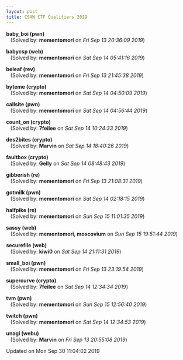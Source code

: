 ```yaml
---
layout: post
title: CSAW CTF Qualifiers 2019
---
```


<!--break-->

**baby_boi (pwn)**  
&nbsp;&nbsp;&nbsp;(Solved by: **mementomori** on _Fri Sep 13 20:36:09 2019_)  
  
**babycsp (web)**  
&nbsp;&nbsp;&nbsp;(Solved by: **mementomori** on _Sat Sep 14 05:41:16 2019_)  
  
**beleaf (rev)**  
&nbsp;&nbsp;&nbsp;(Solved by: **mementomori** on _Fri Sep 13 21:45:38 2019_)  
  
**byteme (crypto)**  
&nbsp;&nbsp;&nbsp;(Solved by: **mementomori** on _Sat Sep 14 04:50:09 2019_)  
  
**callsite (pwn)**  
&nbsp;&nbsp;&nbsp;(Solved by: **mementomori** on _Sat Sep 14 04:56:44 2019_)  
  
**count_on (crypto)**  
&nbsp;&nbsp;&nbsp;(Solved by: **7feilee** on _Sat Sep 14 10:24:33 2019_)  
  
**des2bites (crypto)**  
&nbsp;&nbsp;&nbsp;(Solved by: **Marvin** on _Sat Sep 14 18:40:26 2019_)  
  
**faultbox (crypto)**  
&nbsp;&nbsp;&nbsp;(Solved by: **Gelly** on _Sat Sep 14 08:48:43 2019_)  
  
**gibberish (re)**  
&nbsp;&nbsp;&nbsp;(Solved by: **mementomori** on _Fri Sep 13 21:08:31 2019_)  
  
**gotmilk (pwn)**  
&nbsp;&nbsp;&nbsp;(Solved by: **mementomori** on _Sat Sep 14 02:18:15 2019_)  
  
**halfpike (re)**  
&nbsp;&nbsp;&nbsp;(Solved by: **mementomori** on _Sun Sep 15 11:01:35 2019_)  
  
**sassy (web)**  
&nbsp;&nbsp;&nbsp;(Solved by: **mementomori, moscovium** on _Sun Sep 15 19:51:44 2019_)  
  
**securefile (web)**  
&nbsp;&nbsp;&nbsp;(Solved by: **kiwi0** on _Sat Sep 14 21:11:31 2019_)  
  
**small_boi (pwn)**  
&nbsp;&nbsp;&nbsp;(Solved by: **mementomori** on _Fri Sep 13 23:19:54 2019_)  
  
**supercurve (crypto)**  
&nbsp;&nbsp;&nbsp;(Solved by: **7feilee** on _Sat Sep 14 12:34:34 2019_)  
  
**tvm (pwn)**  
&nbsp;&nbsp;&nbsp;(Solved by: **mementomori** on _Sun Sep 15 12:56:40 2019_)  
  
**twitch (pwn)**  
&nbsp;&nbsp;&nbsp;(Solved by: **mementomori** on _Sat Sep 14 12:34:53 2019_)  
  
**unagi (webu)**  
&nbsp;&nbsp;&nbsp;(Solved by: **Marvin** on _Fri Sep 13 20:55:08 2019_)  
  


Updated on Mon Sep 30 11:04:02 2019
